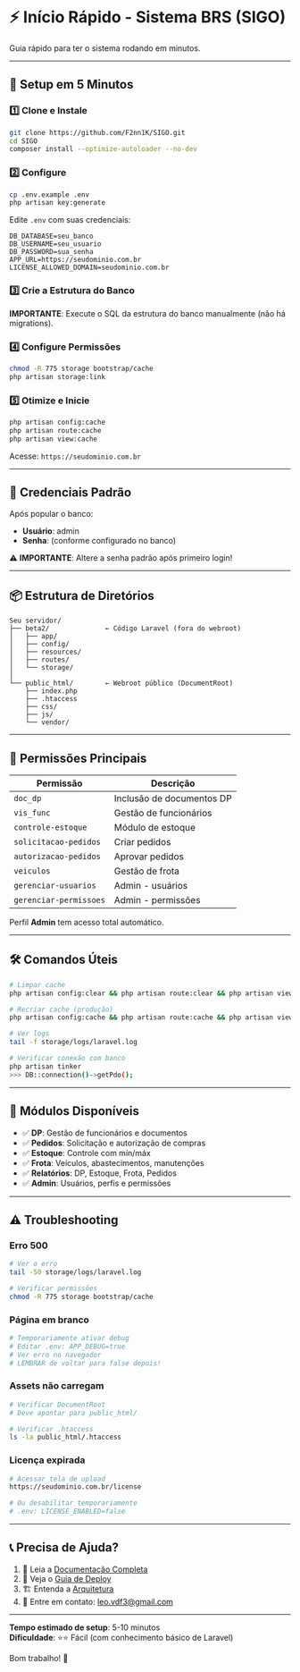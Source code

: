 # ⚡ Início Rápido - Sistema BRS (SIGO)

Guia rápido para ter o sistema rodando em minutos.

---

## 🚀 Setup em 5 Minutos

### 1️⃣ Clone e Instale

```bash
git clone https://github.com/F2nn1K/SIGO.git
cd SIGO
composer install --optimize-autoloader --no-dev
```

### 2️⃣ Configure

```bash
cp .env.example .env
php artisan key:generate
```

Edite `.env` com suas credenciais:
```env
DB_DATABASE=seu_banco
DB_USERNAME=seu_usuario
DB_PASSWORD=sua_senha
APP_URL=https://seudominio.com.br
LICENSE_ALLOWED_DOMAIN=seudominio.com.br
```

### 3️⃣ Crie a Estrutura do Banco

**IMPORTANTE**: Execute o SQL da estrutura do banco manualmente (não há migrations).

### 4️⃣ Configure Permissões

```bash
chmod -R 775 storage bootstrap/cache
php artisan storage:link
```

### 5️⃣ Otimize e Inicie

```bash
php artisan config:cache
php artisan route:cache
php artisan view:cache
```

Acesse: `https://seudominio.com.br`

---

## 🎯 Credenciais Padrão

Após popular o banco:
- **Usuário**: admin
- **Senha**: (conforme configurado no banco)

⚠️ **IMPORTANTE**: Altere a senha padrão após primeiro login!

---

## 📦 Estrutura de Diretórios

```
Seu servidor/
├── beta2/              ← Código Laravel (fora do webroot)
│   ├── app/
│   ├── config/
│   ├── resources/
│   ├── routes/
│   └── storage/
│
└── public_html/        ← Webroot público (DocumentRoot)
    ├── index.php
    ├── .htaccess
    ├── css/
    ├── js/
    └── vendor/
```

---

## 🔑 Permissões Principais

| Permissão | Descrição |
|-----------|-----------|
| `doc_dp` | Inclusão de documentos DP |
| `vis_func` | Gestão de funcionários |
| `controle-estoque` | Módulo de estoque |
| `solicitacao-pedidos` | Criar pedidos |
| `autorizacao-pedidos` | Aprovar pedidos |
| `veiculos` | Gestão de frota |
| `gerenciar-usuarios` | Admin - usuários |
| `gerenciar-permissoes` | Admin - permissões |

Perfil **Admin** tem acesso total automático.

---

## 🛠️ Comandos Úteis

```bash
# Limpar cache
php artisan config:clear && php artisan route:clear && php artisan view:clear && php artisan cache:clear

# Recriar cache (produção)
php artisan config:cache && php artisan route:cache && php artisan view:cache

# Ver logs
tail -f storage/logs/laravel.log

# Verificar conexão com banco
php artisan tinker
>>> DB::connection()->getPdo();
```

---

## 📱 Módulos Disponíveis

- ✅ **DP**: Gestão de funcionários e documentos
- ✅ **Pedidos**: Solicitação e autorização de compras
- ✅ **Estoque**: Controle com mín/máx
- ✅ **Frota**: Veículos, abastecimentos, manutenções
- ✅ **Relatórios**: DP, Estoque, Frota, Pedidos
- ✅ **Admin**: Usuários, perfis e permissões

---

## ⚠️ Troubleshooting

### Erro 500
```bash
# Ver o erro
tail -50 storage/logs/laravel.log

# Verificar permissões
chmod -R 775 storage bootstrap/cache
```

### Página em branco
```bash
# Temporariamente ativar debug
# Editar .env: APP_DEBUG=true
# Ver erro no navegador
# LEMBRAR de voltar para false depois!
```

### Assets não carregam
```bash
# Verificar DocumentRoot
# Deve apontar para public_html/

# Verificar .htaccess
ls -la public_html/.htaccess
```

### Licença expirada
```bash
# Acessar tela de upload
https://seudominio.com.br/license

# Ou desabilitar temporariamente
# .env: LICENSE_ENABLED=false
```

---

## 📞 Precisa de Ajuda?

1. 📖 Leia a [Documentação Completa](README.md)
2. 🚀 Veja o [Guia de Deploy](DEPLOY.md)
3. 🏗️ Entenda a [Arquitetura](ARCHITECTURE.md)
4. 📧 Entre em contato: leo.vdf3@gmail.com

---

**Tempo estimado de setup**: 5-10 minutos  
**Dificuldade**: ⭐⭐ Fácil (com conhecimento básico de Laravel)

Bom trabalho! 🎉

